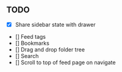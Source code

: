 ## TODO

- [x] Share sidebar state with drawer
- [] Feed tags
- [] Bookmarks
- [] Drag and drop folder tree
- [] Search
- [] Scroll to top of feed page on navigate